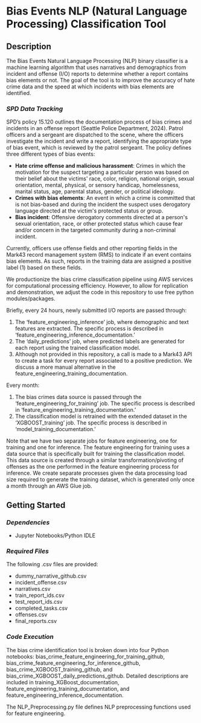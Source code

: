 # Bias Events NLP (Natural Language Processing) Classification Tool

## Description

The Bias Events Natural Language Processing (NLP) binary classifier is a machine learning algorithm that uses narratives and demographics from incident and offense (I/O) reports to determine whether a report contains bias elements or not. The goal of the tool is to improve the accuracy of hate crime data and the speed at which incidents with bias elements are identified. 

### *SPD Data Tracking*

SPD’s policy 15.120 outlines the documentation process of bias crimes and incidents in an offense report (Seattle Police Department, 2024). Patrol officers and a sergeant are dispatched to the scene, where the officers investigate the incident and write a report, identifying the appropriate type of bias event, which is reviewed by the patrol sergeant. The policy defines three different types of bias events:

- __Hate crime offense and malicious harassment__: Crimes in which the motivation for the suspect targeting a particular person was based on their belief about the victims' race, color, religion, national origin, sexual orientation, mental, physical, or sensory handicap, homelessness, marital status, age, parental status, gender, or political ideology.
- __Crimes with bias elements__: An event in which a crime is committed that is not bias-based and during the incident the suspect uses derogatory language directed at the victim's protected status or group.
- __Bias incident__: Offensive derogatory comments directed at a person's sexual orientation, race, or other protected status which cause fear and/or concern in the targeted community during a non-criminal incident.
 
Currently, officers use offense fields and other reporting fields in the Mark43 record management system (RMS) to indicate if an event contains bias elements. As such, reports in the training data are assigned a positive label (1) based on these fields.

We productionize the bias crime classification pipeline using AWS services for computational processing efficiency. However, to allow for replication and demonstration, we adjust the code in this repository to use free python modules/packages.

Briefly, every 24 hours, newly submitted I/O reports are passed through:

1. The ‘feature_engineering_inference’ job, where demographic and text features are extracted. The specific process is described in ‘feature_engineering_inference_documentation.’
2. The ‘daily_predictions’ job, where predicted labels are generated for each report using the trained classification model.
3. Although not provided in this repository, a call is made to a Mark43 API to create a task for every report associated to a positive prediction. We discuss a more manual alternative in the feature_engineering_training_documentation.

Every month:

1. The bias crimes data source is passed through the ‘feature_engineering_for_training’ job. The specific process is described in ‘feature_engineering_training_documentation.’
2. The classification model is retrained with the extended dataset in the ‘XGBOOST_training’ job. The specific process is described in ‘model_training_documentation.’

Note that we have two separate jobs for feature engineering, one for training and one for inference. The feature engineering for training uses a data source that is specifically built for training the classification model. This data source is created through a similar transformation/pivoting of offenses as the one performed in the feature engineering process for inference. We create separate processes given the data processing load size required to generate the training dataset, which is generated only once a month through an AWS Glue job.

## Getting Started

### *Dependencies*

- Jupyter Notebooks/Python IDLE

### *Required Files*

The following .csv files are provided:

- dummy_narrative_github.csv
- incident_offense.csv
- narratives.csv
- train_report_ids.csv
- test_report_ids.csv
- completed_tasks.csv
- offenses.csv
- final_reports.csv

### *Code Execution*

The bias crime identification tool is broken down into four Python notebooks: bias_crime_feature_engineering_for_training_github, bias_crime_feature_engineering_for_inference_github, bias_crime_XGBOOST_training_github, and bias_crime_XGBOOST_daily_predictions_github. Detailed descriptions are included in training_XGBoost_documentation, feature_engineering_training_documentation, and feature_engineering_inference_documentation. 

The NLP_Preprocessing.py file defines NLP preprocessing functions used for feature engineering.